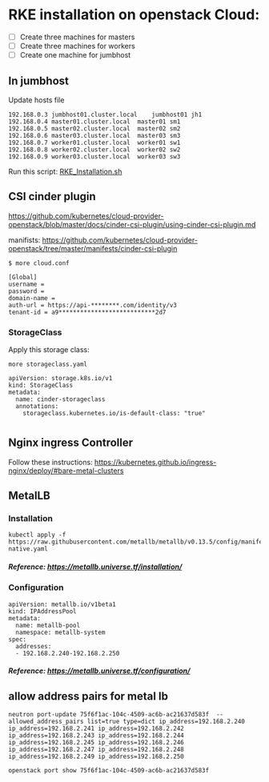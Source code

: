 # RKE installation on openstack Cloud:
- [ ] Create three machines for masters
- [ ] Create three machines for workers
- [ ] Create one machine for jumbhost

## In jumbhost
Update hosts file

```
192.168.0.3	jumbhost01.cluster.local	jumbhost01 jh1
192.168.0.4	master01.cluster.local	master01 sm1
192.168.0.5	master02.cluster.local	master02 sm2
192.168.0.6	master03.cluster.local	master03 sm3
192.168.0.7	worker01.cluster.local	worker01 sw1
192.168.0.8	worker02.cluster.local	worker02 sw2
192.168.0.9	worker03.cluster.local	worker03 sw3

```

Run this script:
[RKE_Installation.sh](https://github.com/abdulrahmansamy/k8s/blob/180d46ed9cca9b2200a802e1b4f5c63f90f2dac3/RKE_Installation.sh)


## CSI cinder plugin

https://github.com/kubernetes/cloud-provider-openstack/blob/master/docs/cinder-csi-plugin/using-cinder-csi-plugin.md

manifists:
https://github.com/kubernetes/cloud-provider-openstack/tree/master/manifests/cinder-csi-plugin

```
$ more cloud.conf 

[Global]
username = 
password = 
domain-name = 
auth-url = https://api-********.com/identity/v3
tenant-id = a9***************************2d7

```

### StorageClass

Apply this storage class:

```
more storageclass.yaml 

apiVersion: storage.k8s.io/v1
kind: StorageClass
metadata:
  name: cinder-storageclass
  annotations:
    storageclass.kubernetes.io/is-default-class: "true"

```

#
## Nginx ingress Controller
Follow these instructions:
https://kubernetes.github.io/ingress-nginx/deploy/#bare-metal-clusters

## MetalLB
### Installation
```
kubectl apply -f https://raw.githubusercontent.com/metallb/metallb/v0.13.5/config/manifests/metallb-native.yaml
```

##### Reference: https://metallb.universe.tf/installation/

### Configuration
```
apiVersion: metallb.io/v1beta1
kind: IPAddressPool
metadata:
  name: metallb-pool
  namespace: metallb-system
spec:
  addresses:
  - 192.168.2.240-192.168.2.250
```

##### Reference: https://metallb.universe.tf/configuration/

## allow address pairs for metal lb
```
neutron port-update 75f6f1ac-104c-4509-ac6b-ac21637d583f  --allowed_address_pairs list=true type=dict ip_address=192.168.2.240 ip_address=192.168.2.241 ip_address=192.168.2.242 ip_address=192.168.2.243 ip_address=192.168.2.244 ip_address=192.168.2.245 ip_address=192.168.2.246 ip_address=192.168.2.247 ip_address=192.168.2.248 ip_address=192.168.2.249 ip_address=192.168.2.250

openstack port show 75f6f1ac-104c-4509-ac6b-ac21637d583f
```




